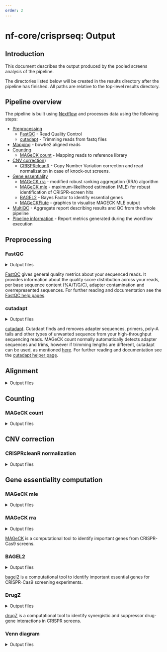 ```yaml
---
order: 2
---
```


# nf-core/crisprseq: Output

## Introduction

This document describes the output produced by the pooled screens analysis of the pipeline.

The directories listed below will be created in the results directory after the pipeline has finished. All paths are relative to the top-level results directory.

## Pipeline overview

The pipeline is built using [Nextflow](https://www.nextflow.io/) and processes data using the following steps:

- [Preprocessing](#preprocessing)
  - [FastQC](#fastqc) - Read Quality Control
  - [cutadapt](#cutadapt) - Trimming reads from fastq files
- [Mapping](#alignment) - bowtie2 aligned reads
- [Counting](#counting)
  - [MAGeCK count](#mageck-count) - Mapping reads to reference library
- [CNV correction](#cnv-correction))
  - [CRISPRcleanR](#crisprcleanr-normalization) - Copy Number Variation correction and read normalization in case of knock-out screens.
- [Gene essentiality](#gene-essentiality-computation)
  - [MAGeCK rra](#mageck-rra) - modified robust ranking aggregation (RRA) algorithm
  - [MAGeCK mle](#mageck-mle) - maximum-likelihood estimation (MLE) for robust identification of CRISPR-screen hits
  - [BAGEL2](#BAGEL2) - Bayes Factor to identify essential genes
  - [MAGeCKFlute](#flutemle) - graphics to visualise MAGECK MLE output
- [MultiQC](#multiqc) - Aggregate report describing results and QC from the whole pipeline
- [Pipeline information](#pipeline-information) - Report metrics generated during the workflow execution

## Preprocessing

### FastQC

<details markdown="1">
<summary>Output files</summary>

- `fastqc/`
  - `*_fastqc.html`: FastQC report containing quality metrics.
  - `*_fastqc.zip`: Zip archive containing the FastQC report, tab-delimited data file and plot images.

</details>

[FastQC](http://www.bioinformatics.babraham.ac.uk/projects/fastqc/) gives general quality metrics about your sequenced reads. It provides information about the quality score distribution across your reads, per base sequence content (%A/T/G/C), adapter contamination and overrepresented sequences. For further reading and documentation see the [FastQC help pages](http://www.bioinformatics.babraham.ac.uk/projects/fastqc/Help/).

### cutadapt

<details markdown="1">
<summary>Output files</summary>

- `cutadapt/`
  - `*.log`: log file of the command ran and the output
  - `*.trim.fastq.gz`: trimmed fastq files

</details>

[cutadapt](http://www.bioinformatics.babraham.ac.uk/projects/fastqc/). Cutadapt finds and removes adapter sequences, primers, poly-A tails and other types of unwanted sequence from your high-throughput sequencing reads. MAGeCK count normally automatically detects adapter sequences and trims, however if trimming lengths are different, cutadapt can be used, as mentioned [here](https://sourceforge.net/p/mageck/wiki/advanced_tutorial/).
For further reading and documentation see the [cutadapt helper page](https://cutadapt.readthedocs.io/en/stable/guide.html).

## Alignment

<details markdown="1">
<summary>Output files</summary>

- `bowtie2/`
  - `*.log`: log file of the command ran and the output
  - `*.bam`: bam file
  - `*.bowtie2`: index from bowtie2 from the provided fasta file

</details>

## Counting

### MAGeCK count

<details markdown="1">
<summary>Output files</summary>

- `mageck/count`
  - `*_count.txt`: read counts per sample per sgRNA and gene, tab separated
  - `*_count_normalized.txt`: normalized read counts, tab separated
  - `*_count_summary.txt`: tab separated summary of the quality controls of the count table
  - `*_count_table.log`: log information of the run

</details>

## CNV correction

### CRISPRcleanR normalization

<details markdown="1">
<summary>Output files</summary>

- `CRISPRcleanR/normalization`
  - `*_norm_table.tsv`: read counts normalized with crisprcleanr
  - `*.RData`: RData tables containing corrected counts, fold changes and normalized counts
  </details>

## Gene essentiality computation

### MAGeCK mle

<details markdown="1">
<summary>Output files</summary>

- `mageck/mle`
  - `*_gene_summary.txt`: ranked table of the genes and their associated p-values
  - `*_sgrna_summary.txt`: sgRNA ranking results, tab separated file
  - `*.log`: log of the run

</details>

### MAGeCK rra

<details markdown="1">
<summary>Output files</summary>

- `mageck/rra`
  - `*_gene_summary.txt`: ranked table of the genes and their associated p-values
  - `*_count_sgrna_summary.txt`: sgRNA ranking results, tab separated file containing means, p-values
  - `*.report.Rmd`: markdown report recapping essential genes
  - `*_count_table.log`: log of the run
  - `*_scatterview.png`: scatter view of the targeted genes in the library and their logFC
  - `*_rank.png`: rank view of the targeted genes in the library

</details>

[MAGeCK](https://sourceforge.net/p/mageck/wiki/Home/) is a computational tool to identify important genes from CRISPR-Cas9 screens.

### BAGEL2

<details markdown="1">
<summary>Output files</summary>

- `bagel2/fold_change`
  - `*.foldchange`: foldchange between the reference and treatment contrast provided
- `bagel2/bayes_factor`
  - `*.bf`: bayes factor per gene
- `bagel2/precision_recall`
  - `*.pr`: precision recall per gene
- `bagel2/graphs`
  - `barplot*.png`: barplot of the bayes factor distribution
  - `PR*.png`: precision recall plot (Recall vs FDR)

</details>

[bagel2](https://github.com/hart-lab/bagel) is a computational tool to identify important essential genes for CRISPR-Cas9 screening experiments.

### DrugZ

<details markdown="1">
<summary>Output files</summary>

- `drugz`
  - `*.foldchange`: foldchange between the reference and treatment contrast provided
- `drugz`
  - `*.txt`: z-score and associated p-value per gene

</details>

[drugZ](https://github.com/hart-lab/drugz) is a computational tool to identify synergistic and suppressor drug-gene interactions in CRISPR screens.

### Venn diagram

<details markdown="1">
<summary>Output files</summary>

- `venndiagram`
  - `*_common_genes_bagel_mle.txt`: common essential genes between BAGEL2 and MAGeCK MLE
  - `*_venn_bagel2_mageckmle.png`: Venn diagram common essential genes between BAGEL2 and MAGeCK MLE. An example is shown here below

![Venn diagram](/docs/images/venn.png)

## Gene essentiality functional analysis

### MAGeCKFlute

- `FluteMLE/QC`
  - `*.txt` : Quality control tables
  - `*.png` : Quality control plots
- `FluteMLE/Selection`
  - `*.txt`: Positive selection and negative selection.
  - `*.png`: Rank and scatter view for positive and negative selection
- `FluteMLE/Enrichment`
  - `*.txt`: Enrichment analysis for positive and negative selection genes.
  - `*.png`: Enrichment analysis plots for positive and negative selection genes.
- `FluteMLE/PathwayView`
  - `*.txt`: Pathway view for top enriched pathways.
  - `*.png`: Pathway view for top enriched pathways.

### HitSelection

- `HitSelection`
  - `*.png` : -logP value vs gene rank plot to determine the rank thresholds
  - `*.txt` : Ranked -logP value and gene symbols table

## MultiQC

<details markdown="1">
<summary>Output files</summary>

- `multiqc/`
  - `multiqc_report.html`: a standalone HTML file that can be viewed in your web browser.
  - `multiqc_data/`: directory containing parsed statistics from the different tools used in the pipeline.
  - `multiqc_plots/`: directory containing static images from the report in various formats.

</details>

[MultiQC](http://multiqc.info) is a visualization tool that generates a single HTML report summarising all samples in your project. Most of the pipeline QC results are visualised in the report and further statistics are available in the report data directory.

Results generated by MultiQC collate pipeline QC from supported tools e.g. FastQC. The pipeline has special steps which also allow the software versions to be reported in the MultiQC output for future traceability. For more information about how to use MultiQC reports, see <http://multiqc.info>.

## Pipeline information

<details markdown="1">
<summary>Output files</summary>

- `pipeline_info/`
  - Reports generated by Nextflow: `execution_report.html`, `execution_timeline.html`, `execution_trace.txt` and `pipeline_dag.dot`/`pipeline_dag.svg`.
  - Reports generated by the pipeline: `pipeline_report.html`, `pipeline_report.txt` and `software_versions.yml`. The `pipeline_report*` files will only be present if the `--email` / `--email_on_fail` parameter's are used when running the pipeline.
  - Reformatted samplesheet files used as input to the pipeline: `samplesheet.valid.csv`.

</details>

[Nextflow](https://www.nextflow.io/docs/latest/tracing.html) provides excellent functionality for generating various reports relevant to the running and execution of the pipeline. This will allow you to troubleshoot errors with the running of the pipeline, and also provide you with other information such as launch commands, run times and resource usage.
